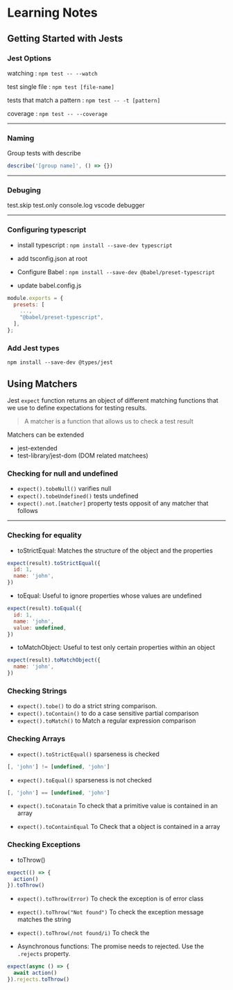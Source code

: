 # Learning Notes

## Getting Started with Jests

### Jest Options

watching
: `npm test -- --watch`

test single file
: `npm test [file-name]`

tests that match a pattern
: `npm test -- -t [pattern]`

coverage
: `npm test -- --coverage`

---

### Naming

Group tests with describe

```js
describe('[group name]', () => {})
```

---

### Debuging

test.skip
test.only
console.log
vscode debugger

---

### Configuring typescript

- install typescript
  : `npm install --save-dev typescript`

- add tsconfig.json at root

- Configure Babel
  : `npm install --save-dev @babel/preset-typescript`

- update babel.config.js

```js
module.exports = {
  presets: [
    ...,
    "@babel/preset-typescript",
  ],
};
```

### Add Jest types

`npm install --save-dev @types/jest`

## Using Matchers

Jest `expect` function returns an object of different matching functions that we use to define expectations for testing results.

> A matcher is a function that allows us to check a test result

Matchers can be extended

- jest-extended
- test-library/jest-dom (DOM related matchees)

### Checking for null and undefined

- `expect().tobeNull()` varifies null
- `expect().tobeUndefined()` tests undefined
- `expect().not.[matcher]` property tests opposit of any matcher that follows

---

### Checking for equality

- toStrictEqual: Matches the structure of the object and the properties

```js
expect(result).toStrictEqual({
  id: 1,
  name: 'john',
})
```

- toEqual: Useful to ignore properties whose values are undefined

```js
expect(result).toEqual({
  id: 1,
  name: 'john',
  value: undefined,
})
```

- toMatchObject: Useful to test only certain properties within an object

```js
expect(result).toMatchObject({
  name: 'john',
})
```

### Checking Strings

- `expect().tobe()` to do a strict string comparison.
- `expect().toContain()`
  to do a case sensitive partial comparison
- `expect().toMatch()`
  to Match a regular expression comparison

### Checking Arrays

- `expect().toStrictEqual()`
  sparseness is checked

```js
[, 'john'] != [undefined, 'john']
```

- `expect().toEqual()`
  sparseness is not checked

```js
[, 'john'] == [undefined, 'john']
```

- `expect().toConatain`
  To check that a primitive value is contained in an array

- `expect().toContainEqual`
  To Check that a object is contained in a array

### Checking Exceptions

- toThrow()

```js
expect(() => {
  action()
}).toThrow()
```


- `expect().toThrow(Error)`
  To check the exception is of error class

- `expect().toThrow("Not found")`
  To check the exception message matches the string

- `expect().toThrow(/not found/i)`
  To check the

- Asynchronous functions: The promise needs to rejected. Use the `.rejects` property.

```js
expect(async () => {
  await action()
}).rejects.toThrow()
```
